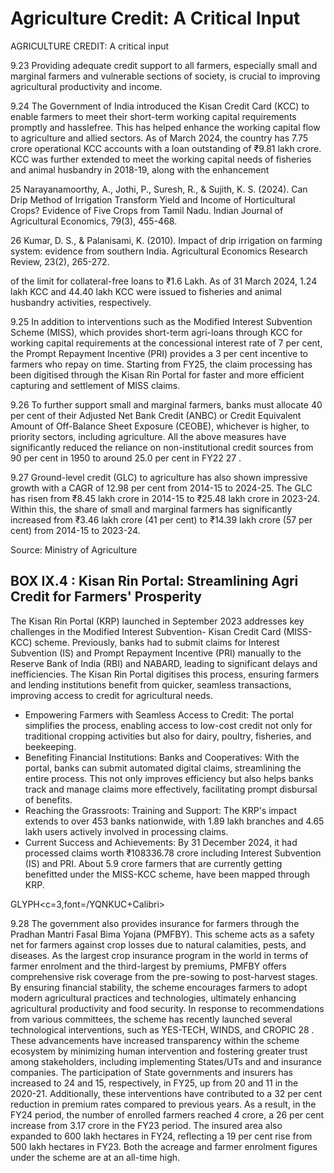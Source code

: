 # Agriculture Credit: A Critical Input

AGRICULTURE CREDIT: A critical input

9.23 Providing adequate credit support to all farmers, especially small and marginal farmers  and  vulnerable  sections  of  society,  is  crucial  to  improving  agricultural productivity and income.

<!-- image -->

9.24 The Government of India introduced the Kisan Credit  Card  (KCC)  to  enable farmers to meet their short-term working capital requirements promptly and hasslefree. This has helped enhance the working capital flow to agriculture and allied sectors. As of March 2024, the country has 7.75 crore operational KCC accounts with a loan outstanding of ₹9.81 lakh crore. KCC was further extended to meet the working capital needs  of  fisheries  and  animal  husbandry  in  2018-19,  along  with  the  enhancement

25    Narayanamoorthy, A., Jothi, P., Suresh, R., &amp; Sujith, K. S. (2024). Can Drip Method of Irrigation Transform Yield and Income of Horticultural Crops? Evidence of Five Crops from Tamil Nadu. Indian Journal of Agricultural Economics, 79(3), 455-468.

26    Kumar, D. S., &amp; Palanisami, K. (2010). Impact of drip irrigation on farming system: evidence from southern India. Agricultural Economics Research Review, 23(2), 265-272.

of  the limit  for  collateral-free  loans  to  ₹1.6  Lakh.  As  of  31  March  2024,  1.24  lakh KCC and 44.40 lakh KCC were issued to fisheries and animal husbandry activities, respectively.

9.25  In addition to interventions such as the Modified Interest Subvention Scheme (MISS),  which  provides  short-term  agri-loans  through  KCC  for  working  capital requirements at the concessional interest rate of 7 per cent, the Prompt Repayment Incentive (PRI) provides a 3 per cent incentive to farmers who repay on time. Starting from FY25, the claim processing has been digitised through the Kisan Rin Portal for faster and more efficient capturing and settlement of MISS claims.

9.26  To further support small and marginal farmers, banks must allocate 40 per cent of their Adjusted Net Bank Credit (ANBC) or Credit Equivalent Amount of Off-Balance Sheet Exposure (CEOBE), whichever is higher, to priority sectors, including agriculture. All  the  above  measures  have  significantly  reduced  the  reliance  on  non-institutional credit sources from 90 per cent in 1950 to around 25.0 per cent in FY22 27 .

<!-- image -->

9.27 Ground-level credit (GLC) to agriculture has also shown impressive growth with a CAGR of 12.98 per cent from 2014-15 to 2024-25. The GLC has risen from ₹8.45 lakh crore in 2014-15 to ₹25.48 lakh crore in 2023-24. Within this, the share of small and marginal farmers has significantly increased from ₹3.46 lakh crore (41 per cent) to ₹14.39 lakh crore (57 per cent) from 2014-15 to 2023-24.

<!-- image -->

Source: Ministry of Agriculture

## BOX IX.4 : Kisan Rin Portal: Streamlining Agri Credit for Farmers' Prosperity

<!-- image -->

The Kisan Rin Portal (KRP) launched in September 2023 addresses key challenges in the Modified Interest Subvention- Kisan Credit Card (MISS-KCC) scheme. Previously, banks had to submit claims for Interest Subvention (IS) and Prompt Repayment Incentive (PRI) manually to the Reserve Bank of India (RBI) and NABARD, leading to significant delays and inefficiencies. The Kisan Rin Portal digitises this process, ensuring farmers and lending institutions  benefit  from  quicker,  seamless  transactions,  improving  access  to  credit  for agricultural needs.

- Empowering Farmers with Seamless Access to Credit: The portal simplifies the process, enabling access to low-cost credit not only for traditional cropping activities but also for dairy, poultry, fisheries, and beekeeping.
- Benefiting  Financial  Institutions:  Banks  and  Cooperatives: With  the  portal, banks  can  submit  automated  digital  claims,  streamlining  the  entire  process.  This  not only improves efficiency but also helps banks track and manage claims more effectively, facilitating prompt disbursal of benefits.
- Reaching the Grassroots: Training and Support: The KRP's impact extends to over 453 banks nationwide, with 1.89 lakh branches and 4.65 lakh users actively involved in processing claims.
- Current Success and Achievements: By 31 December 2024, it had processed claims worth  ₹108336.78  crore  including  Interest  Subvention  (IS)  and  PRI.  About  5.9  crore farmers that are currently getting benefitted under the MISS-KCC scheme, have been mapped through KRP.

GLYPH&lt;c=3,font=/YQNKUC+Calibri&gt;

9.28 The government also provides insurance for farmers through the Pradhan Mantri Fasal Bima Yojana (PMFBY). This scheme acts as a safety net for farmers against crop losses  due  to  natural  calamities,  pests,  and  diseases.  As  the  largest  crop  insurance program in the world in terms of farmer enrolment and the third-largest by premiums, PMFBY  offers  comprehensive  risk  coverage  from  the  pre-sowing  to  post-harvest stages. By ensuring financial stability, the scheme encourages farmers to adopt modern agricultural practices and technologies, ultimately enhancing agricultural productivity and  food  security.  In  response  to  recommendations  from  various  committees,  the scheme has recently launched several technological interventions, such as YES-TECH, WINDS, and CROPIC 28 . These advancements have increased transparency within the scheme ecosystem by minimizing human intervention and fostering greater trust among stakeholders,  including  implementing  States/UTs  and  and  insurance  companies.  The participation of State governments and insurers has increased to 24 and 15, respectively, in  FY25,  up  from  20  and  11  in  the  2020-21.  Additionally,  these  interventions  have contributed to a 32 per cent reduction in premium rates compared to previous years. As a result, in the FY24 period, the number of enrolled farmers reached 4 crore, a 26 per cent increase from 3.17 crore in the FY23 period. The insured area also expanded to 600 lakh hectares in FY24, reflecting a 19 per cent rise from 500 lakh hectares in FY23. Both the acreage and farmer enrolment figures under the scheme are at an all-time high.

##